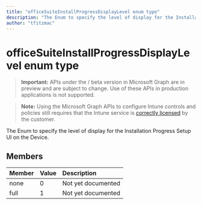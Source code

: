 ```yaml
---
title: "officeSuiteInstallProgressDisplayLevel enum type"
description: "The Enum to specify the level of display for the Installation Progress Setup UI on the Device."
author: "tfitzmac"
---
```


# officeSuiteInstallProgressDisplayLevel enum type

> **Important:** APIs under the / beta version in Microsoft Graph are in preview and are subject to change. Use of these APIs in production applications is not supported.

> **Note:** Using the Microsoft Graph APIs to configure Intune controls and policies still requires that the Intune service is [correctly licensed](https://go.microsoft.com/fwlink/?linkid=839381) by the customer.

The Enum to specify the level of display for the Installation Progress Setup UI on the Device.
## Members
|Member|Value|Description|
|:---|:---|:---|
|none|0|Not yet documented|
|full|1|Not yet documented|





